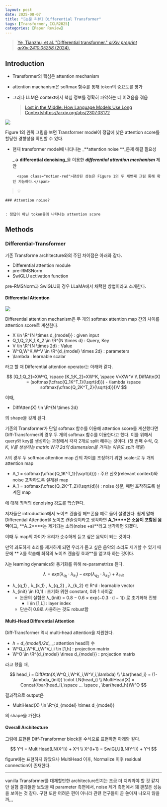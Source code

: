 ```yaml
---
layout: post
date: 2025-08-07
title: "[논문 리뷰] Differential Transformer"
tags: [Transformer, ICLR2025]
categories: [Paper Review]
---
```


> [Ye, Tianzhu, et al. "Differential transformer." ](https://arxiv.org/abs/2410.05258)[_arXiv preprint arXiv:2410.05258_](https://arxiv.org/abs/2410.05258)[ (2024).](https://arxiv.org/abs/2410.05258)



## Introduction

- Transformer의 핵심은 attention mechanism
- attention machanism은 softmax 함수를 통해 token의 중요도를 평가
- 그러나 LLM은 context에서 핵심 정보를 정확히 파악하는 데 어려움을 겪음

	> [Lost in the Middle: How Language Models Use Long Contextshttps://arxiv.org/abs/2307.03172](https://arxiv.org/abs/2307.03172)


![](https://prod-files-secure.s3.us-west-2.amazonaws.com/542b861c-36a8-4051-84e5-8804b6728dba/9083ea56-691a-4752-ae26-47f403431ac8/image.png?X-Amz-Algorithm=AWS4-HMAC-SHA256&X-Amz-Content-Sha256=UNSIGNED-PAYLOAD&X-Amz-Credential=ASIAZI2LB466SHIUI7LU%2F20250827%2Fus-west-2%2Fs3%2Faws4_request&X-Amz-Date=20250827T140107Z&X-Amz-Expires=3600&X-Amz-Security-Token=IQoJb3JpZ2luX2VjEDYaCXVzLXdlc3QtMiJHMEUCICUWrqJkKADBlAsEpADcSdaFx612E2f%2FrNTKqDkwhHCTAiEAuUyFi6vOBClCyUZ%2BCYmAd7682kwVci2kS3xWop1eBzEqiAQIj%2F%2F%2F%2F%2F%2F%2F%2F%2F%2F%2FARAAGgw2Mzc0MjMxODM4MDUiDFap1CD7v2LM0xXyJCrcA06G5n2ElR6vaHbYv5SkfRG0BJd2YygpbgCTu58nFN%2B7ocRq%2FOhkrJ8ipRC6q9AIOjmFYHsPOscXUtRW0zEWPhwkcb6kM5cobMhUdazDIoFfVF6V%2BUndMjGVWR%2FuEBDSxbT1xWadK%2Fq0VKuHm9N8b6emDTwASIUsu61yNXJs4Wu6BXpYQGri4eiGnLfHFAhuOJ3smG42vwEzRhrHvYRjuuXXg9rX8AGlYQ%2Bs99nzVr4so6Sww0rlJ3DRghPhuDduQ0VwkLnz8hmIMQ5o6BJlA4q%2ByqfzyrTxz4CEsuhwmxUmy31PtxPVrbKjOtHdqWOBK5ewk9j7pWIlI2eBll9hQIG5xC7R0SN%2Bmd9qVm0Dxi94exQMTU2cQ7X6D2EgGmCKyeBvOiwl%2BY1BQEIZG0%2FeJJuQALf5BkLurIhES8e2Zdo8j2OvK2WR%2BpB3xlwrnDQ84rIDaPyVfKHwWUsQv0z%2BSiGPNHqey%2BS9GsrqORO1OoxcZLHERPTBsu%2FjfVoVC6jfLPEUIU8OccVLOQT8amzxtZuoKc7SP9PzqqCRCJNQuBwIapuBVsra%2FQmvBGHCMmcc%2BtBoF%2Fjtfsy%2BmE%2FTA85J5LwPw%2B7iCrPTrJpJp4tW%2BRGZL8gjZ29Bm9dMJFlkMMWTvMUGOqUBGM1xqFIzbWRJP%2BPah9rnBobnhtbRp6qg74kN%2FRAbmWJirS%2FPBGmike%2Fayxj2oLRD4cHTe77omq2fKEXFhsKXjRtZMLOB2%2BonWANsyEcm9fIw9Kgt9oQW4cxf071wfSZL8fR3r536Gf1EbiYFnD0jb6l3gWiq4YtUtV9mTY0Lb43%2F2cVQDPLCx2gYrR1ma8gLqa4VCTPoVk9RP6OLIbDRzg68wNYG&X-Amz-Signature=f623c82814e9ecea4535292a4809d50cb9e29a55b5d8b2f39e80eac5498fbdbc&X-Amz-SignedHeaders=host&x-amz-checksum-mode=ENABLED&x-id=GetObject)


Figure 1의 왼쪽 그림을 보면 Transformer model이 정답에 낮은 attention score를 할당한 경향성을 확인할 수 있다.

- 현재 transformer model에 나타나는 _**attention noise **_문제 해결 필요성

	_**→ differential denoising**_을 이용한 _**differential attention mechanism**_ 제안


		<span class="notion-red">향상된 성능은 Figure 1의 두 세번째 그림 통해 확인 가능하다.</span>


> 💡 


	### Attention noise?


	: 정답이 아닌 token들에 나타나는 attention score



## Methods



### Differential-Transformer


기존 Transforme architecture와의 주된 차이점은 아래와 같다.

- Differential attention module
- pre-RMSNorm
- SwiGLU activation function

pre-RMSNorm과 SwiGLU의 경우 LLaMA에서 채택한 방법이라고 소개한다.



#### Differential Attention


![](https://prod-files-secure.s3.us-west-2.amazonaws.com/542b861c-36a8-4051-84e5-8804b6728dba/116d70b2-1963-4810-9167-f4c7d8a06e8f/image.png?X-Amz-Algorithm=AWS4-HMAC-SHA256&X-Amz-Content-Sha256=UNSIGNED-PAYLOAD&X-Amz-Credential=ASIAZI2LB466SHIUI7LU%2F20250827%2Fus-west-2%2Fs3%2Faws4_request&X-Amz-Date=20250827T140107Z&X-Amz-Expires=3600&X-Amz-Security-Token=IQoJb3JpZ2luX2VjEDYaCXVzLXdlc3QtMiJHMEUCICUWrqJkKADBlAsEpADcSdaFx612E2f%2FrNTKqDkwhHCTAiEAuUyFi6vOBClCyUZ%2BCYmAd7682kwVci2kS3xWop1eBzEqiAQIj%2F%2F%2F%2F%2F%2F%2F%2F%2F%2F%2FARAAGgw2Mzc0MjMxODM4MDUiDFap1CD7v2LM0xXyJCrcA06G5n2ElR6vaHbYv5SkfRG0BJd2YygpbgCTu58nFN%2B7ocRq%2FOhkrJ8ipRC6q9AIOjmFYHsPOscXUtRW0zEWPhwkcb6kM5cobMhUdazDIoFfVF6V%2BUndMjGVWR%2FuEBDSxbT1xWadK%2Fq0VKuHm9N8b6emDTwASIUsu61yNXJs4Wu6BXpYQGri4eiGnLfHFAhuOJ3smG42vwEzRhrHvYRjuuXXg9rX8AGlYQ%2Bs99nzVr4so6Sww0rlJ3DRghPhuDduQ0VwkLnz8hmIMQ5o6BJlA4q%2ByqfzyrTxz4CEsuhwmxUmy31PtxPVrbKjOtHdqWOBK5ewk9j7pWIlI2eBll9hQIG5xC7R0SN%2Bmd9qVm0Dxi94exQMTU2cQ7X6D2EgGmCKyeBvOiwl%2BY1BQEIZG0%2FeJJuQALf5BkLurIhES8e2Zdo8j2OvK2WR%2BpB3xlwrnDQ84rIDaPyVfKHwWUsQv0z%2BSiGPNHqey%2BS9GsrqORO1OoxcZLHERPTBsu%2FjfVoVC6jfLPEUIU8OccVLOQT8amzxtZuoKc7SP9PzqqCRCJNQuBwIapuBVsra%2FQmvBGHCMmcc%2BtBoF%2Fjtfsy%2BmE%2FTA85J5LwPw%2B7iCrPTrJpJp4tW%2BRGZL8gjZ29Bm9dMJFlkMMWTvMUGOqUBGM1xqFIzbWRJP%2BPah9rnBobnhtbRp6qg74kN%2FRAbmWJirS%2FPBGmike%2Fayxj2oLRD4cHTe77omq2fKEXFhsKXjRtZMLOB2%2BonWANsyEcm9fIw9Kgt9oQW4cxf071wfSZL8fR3r536Gf1EbiYFnD0jb6l3gWiq4YtUtV9mTY0Lb43%2F2cVQDPLCx2gYrR1ma8gLqa4VCTPoVk9RP6OLIbDRzg68wNYG&X-Amz-Signature=90044e0b3c16ed4099f18fe5356dafa0d053ba6e2fb4695de5bc8771c5c43379&X-Amz-SignedHeaders=host&x-amz-checksum-mode=ENABLED&x-id=GetObject)


Differential attention mechanism은 두 개의 softmax attention map 간의 차이를 attention score로 계산한다.

- X \in \R^{N \times d\_{model}} : given input
- Q\_1,Q\_2,K\_1,K\_2 \in \R^{N \times d} : Query, Key
- V \in \R^{N \times 2d} : Value
- W^Q,W^K,W^V \in \R^{d\_{model} \times 2d} : parameters
- \lambda : learnable scalar

라고 할 때 Differential attention operator는 아래와 같다.


$$
[Q_1;Q_2]=XW^Q, \space [K_1;K_2]=XW^K, \space V=XW^V \\
DiffAttn(X) = (softmax(\cfrac{Q_1K^T_1}{\sqrt{d}}) - \lambda \space softmax(\cfrac{Q_2K^T_2}{\sqrt{d}}))V
$$


이때,

- DiffAtten(X) \in \R^{N \times 2d}

의 shape을 갖게 된다.


기존의 Transformer가 단일 softmax 함수를 이용해 attention score를 계산했다면 Diff-Transformer의 경우 두 개의 softmax 함수를 이용한다고 했다. 이를 위해서 query와 key를 생성하는 과정에서 각각 2개로 split 해주는 것이다. <span class="notion-red">(첫 번째 수식, </span><span class="notion-red">_Q, K, V를 생성하는 matrix W가 2d의 dismension을 가지는 이유도 split 때문_</span><span class="notion-red">)</span>


 λ의 경우 두 softmax attention map 간의 차이를 조정하기 위한 scaler로 두 개의 attention map

- A\_1 = softmax(\cfrac{Q\_1K^T\_1}{\sqrt{d}}) : 주요 신호(relevant context)와 noise 포착하도록 설계된 map
- A\_1 = softmax(\cfrac{Q\_2K^T\_2}{\sqrt{d}}) : noise 성분, 패턴 포착하도록 설계된 map 

에 대해 최적의 denoising 강도를 학습한다.


저자들은 introduction에서 노이즈 캔슬링 헤드폰을 예로 들어 설명한다. 쉽게 말해 Differential Attention을 노이즈 캔슬링이라고 생각하면 **A\_1****은 소음이 포함된 음악**이고, **A\_2****는 제거되는 소리(noise +a)**라고 생각하면 되겠다. 


이때 두 map의 차이가 우리가 순수하게 듣고 싶은 음악이 되는 것이다. 


만약 과도하게 소리를 제거하게 되면 우리가 듣고 싶은 음악의 소리도 제거할 수 있기 때문에 ** λ를 학습해 최적의 노이즈 캔슬링 효과**를 얻고자 하는 것이다.


λ는 learning dynamics와 동기화를 위해 re-parametrize 된다.


$$
\lambda = exp(\lambda_{q_1} \cdot \lambda_{k_1}) - exp(\lambda_{q_2} \cdot \lambda_{k_2}) + \lambda_{init}
$$

- λ\_{q\_1} , λ\_{k\_1} , λ\_{q\_2} , λ\_{k\_2} ∈ R^d : learnable vector
- λ\_{init} \in (0,1) : 초기화 위한 constant, 0과 1 사이값
	- 논문의 실험은 λ\_{init} = 0.8 − 0.6 × exp(−0.3 · (l − 1)) 로 초기화해 진행
		- l \in [1,L] : layer index
	- 단순히 0.8로 사용하는 것도 robust함


#### **Multi-Head Differential Attention**


Diff-Transformer 역시 multi-head attention을 지원한다.

- _h = d\_{model}/2d__ _: attention head의 수
- W^Q\_i,W^K\_i,W^V\_i,i \in [1,h] : projection matrix
- W^O \in \R^{d\_{model} \times d\_{model}} : projection matrix

라고 했을 때,


$$
head_i = DiffAttn(X;W^Q_i,W^K_i,W^V_i,\lambda) \\
\bar{head_i} = (1-\lambda_{init}) \cdot LN(head_i) \\
MultiHead(X) = Concat(\bar{head_i},\space ... \space , \bar{head_h})W^O
$$


결과적으로 output은

- MultiHead(X) \in \R^{d\_{model} \times d\_{model}}

의 shape을 가진다.



#### Overall Architecture


그림에 표현된 Diff-Transformer block을 수식으로 표현하면 아래와 같다.


$$
Y^l = MultiHead(LN(X^l)) + X^l \\
X^{l+1} = SwiGLU(LN(Y^l)) + Y^l
$$


figure에는 표현하지 않았으나 MultiHead 이후, Normalize 이후 residual connection이 존재한다.


---


vanilla Transformer를 대체할만한 architecture인지는 조금 더 지켜봐야 할 것 같지만 실험 결과들만 보았을 때 parameter 측면에서, noise 제거 측면에서 꽤 괜찮은 성능을 보이는 것 같다. 구현 또한 어려운 편이 아니라 관련 연구들이 곧 쏟아져 나오지 않을까,,,

